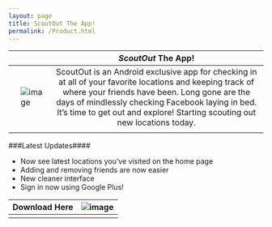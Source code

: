 ```yaml
---
layout: page
title: ScoutOut The App!
permalink: /Product.html
---
```


|  |  | ***ScoutOut*** The App! |
| --- | --- |:---:|
|  | ![image](http://i.imgur.com/GHvJFSo.jpg) | ScoutOut is an Android exclusive app for checking in at all of your favorite locations and keeping track of where your friends have been. Long gone are the days of mindlessly checking Facebook laying in bed. It’s time to get out and explore! Starting scouting out new locations today. |
|  |  |

###Latest Updates####
* Now see latest locations you’ve visited on the home page
* Adding and removing friends are now easier
* New cleaner interface
* Sign in now using Google Plus!

| Download Here | ![image](http://i.imgur.com/MwwnsgJ.png) |
| :---: | --- |
| | |
